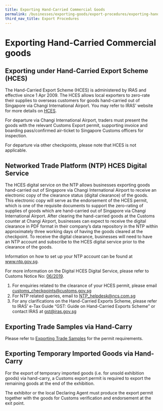 ```yaml
---
title: Exporting Hand-Carried Commercial Goods
permalink: /businesses/exporting-goods/export-procedures/exporting-hand-carried-commercial-goods
third_nav_title: Export Procedures
---
```

# Exporting Hand-Carried Commercial goods

## Exporting under Hand-Carried Export Scheme (HCES)

The Hand-Carried Export Scheme (HCES) is administered by IRAS and effective since 1 Apr 2009. The HCES allows local exporters to zero-rate their supplies to overseas customers for goods hand-carried out of Singapore via Changi International Airport. You may refer to IRAS’ website for more details on <a href= "https://www.iras.gov.sg/irashome/Schemes/GST/Hand-Carried-Exports-Scheme--HCES-/">HCES</a>.

For departure via Changi International Airport, traders must present the goods with the relevant Customs Export permit, supporting invoice and boarding pass/confirmed air-ticket to Singapore Customs officers for inspection.

For departure via other checkpoints, please note that HCES is not applicable.

## Networked Trade Platform (NTP) HCES Digital Service

The HCES digital service on the NTP allows businesses exporting goods hand-carried out of Singapore via Changi International Airport to receive an electronic copy of the clearance status (digital clearance) of the goods. This electronic copy will serve as the endorsement of the HCES permit, which is one of the requisite documents to support the zero-rating of supplies of goods which are hand-carried out of Singapore via Changi International Airport. After clearing the hand-carried goods at the Customs counter at Changi Airport, businesses can expect to receive the digital clearance in PDF format in their company’s data repository in the NTP within approximately three working days of having the goods cleared at the checkpoint. To receive the digital clearance, businesses will need to have an NTP account and subscribe to the HCES digital service prior to the clearance of the goods. 

Information on how to set up your NTP account can be found at <a href="https://www.ntp.gov.sg/home/">www.ntp.gov.sg</a>. 

For more information on the Digital HCES Digital Service, please refer to Customs Notice No: <a href="https://www.customs.gov.sg/news-and-media/notices/">06/2019</a>.

1.	For enquiries related to the clearance of your HCES permit, please email [customs_checkpoints@customs.gov.sg](mailto:customs_checkpoints@customs.gov.sg)
2.	For NTP related queries, email to [NTP_helpdesk@ncs.com.sg](mailto:NTP_helpdesk@ncs.com.sg)
3.	For any clarifications on the Hand-Carried Exports Scheme, please refer to IRAS’ e-Tax Guide “GST: Guide on Hand-Carried Exports Scheme” or contact IRAS at
[gst@iras.gov.sg](mailto:gst@iras.gov.sg)


## Exporting Trade Samples via Hand-Carry

Please refer to [Exporting Trade Samples](/businesses/exporting-goods/export-procedures/exporting-trade-samples) for the permit requirements.

## Exporting Temporary Imported Goods via Hand-Carry

For the export of temporary imported goods (i.e. for unsold exhibition goods) via hand-carry, a Customs export permit is required to export the remaining goods at the end of the exhibition.

The exhibitor or the local Declaring Agent must produce the export permit together with the goods for Customs verification and endorsement at the exit point.